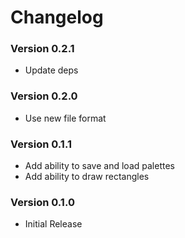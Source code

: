 # Changelog

### Version 0.2.1
- Update deps

### Version 0.2.0
- Use new file format

### Version 0.1.1

- Add ability to save and load palettes
- Add ability to draw rectangles

### Version 0.1.0

- Initial Release